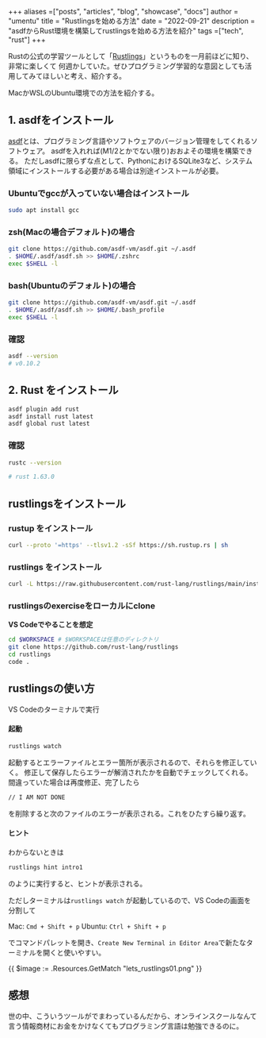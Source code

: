 +++
aliases =["posts", "articles", "blog", "showcase", "docs"]
author = "umentu"
title = "Rustlingsを始める方法"
date = "2022-09-21"
description = "asdfからRust環境を構築してrustlingsを始める方法を紹介"
tags =["tech", "rust"]
+++

Rustの公式の学習ツールとして「[Rustlings](https://github.com/rust-lang/rustlings)」というものを一月前ほどに知り、非常に楽しくて
何週かしていた。ぜひプログラミング学習的な意図としても活用してみてほしいと考え、紹介する。

MacかWSLのUbuntu環境での方法を紹介する。


## 1. asdfをインストール

[asdf](https://asdf-vm.com/)とは、プログラミング言語やソフトウェアのバージョン管理をしてくれるソフトウェア。
asdfを入れれば(M1/2とかでない限り)おおよその環境を構築できる。
ただしasdfに限らずな点として、PythonにおけるSQLite3など、システム領域にインストールする必要がある場合は別途インストールが必要。

### Ubuntuでgccが入っていない場合はインストール

```bash
sudo apt install gcc
```

### zsh(Macの場合デフォルト)の場合

```sh
git clone https://github.com/asdf-vm/asdf.git ~/.asdf 
. $HOME/.asdf/asdf.sh >> $HOME/.zshrc
exec $SHELL -l
```

### bash(Ubuntuのデフォルト)の場合

```sh
git clone https://github.com/asdf-vm/asdf.git ~/.asdf 
. $HOME/.asdf/asdf.sh >> $HOME/.bash_profile
exec $SHELL -l
```

### 確認

```sh
asdf --version
# v0.10.2
```

## 2. Rust をインストール

```sh
asdf plugin add rust
asdf install rust latest
asdf global rust latest
```

### 確認

```sh
rustc --version

# rust 1.63.0
```

## rustlingsをインストール

### rustup をインストール

```sh
curl --proto '=https' --tlsv1.2 -sSf https://sh.rustup.rs | sh
```

### rustlings をインストール

```sh
curl -L https://raw.githubusercontent.com/rust-lang/rustlings/main/install.sh | bash
```

### rustlingsのexerciseをローカルにclone

**VS Codeでやることを想定**
```sh
cd $WORKSPACE # $WORKSPACEは任意のディレクトリ
git clone https://github.com/rust-lang/rustlings
cd rustlings
code .
```

## rustlingsの使い方

VS Codeのターミナルで実行

#### 起動
```sh
rustlings watch
```

起動するとエラーファイルとエラー箇所が表示されるので、それらを修正していく。
修正して保存したらエラーが解消されたかを自動でチェックしてくれる。
間違っていた場合は再度修正、完了したら

```sh
// I AM NOT DONE
```
を削除すると次のファイルのエラーが表示される。これをひたすら繰り返す。


#### ヒント

わからないときは
```sh
rustlings hint intro1
```

のように実行すると、ヒントが表示される。

ただしターミナルは`rustlings watch` が起動しているので、VS Codeの画面を分割して

Mac: `Cmd + Shift + p`
Ubuntu: `Ctrl + Shift + p`

でコマンドパレットを開き、`Create New Terminal in Editor Area`で新たなターミナルを開くと使いやすい。

{{ $image := .Resources.GetMatch "lets_rustlings01.png" }}



## 感想

世の中、こういうツールがでまわっているんだから、オンラインスクールなんて言う情報商材にお金をかけなくてもプログラミング言語は勉強できるのに。



